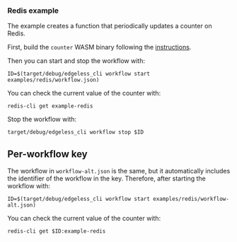 ### Redis example

The example creates a function that periodically updates a counter on Redis.

First, build the `counter` WASM binary following the [instructions](../../functions/README.md). 

Then you can start and stop the workflow with:

```shell
ID=$(target/debug/edgeless_cli workflow start examples/redis/workflow.json)
```

You can check the current value of the counter with:

```shell
redis-cli get example-redis
```

Stop the workflow with:

```shell
target/debug/edgeless_cli workflow stop $ID
```

## Per-workflow key

The workflow in `workflow-alt.json` is the same, but it automatically includes
the identifier of the workflow in the key.
Therefore, after starting the workflow with:

```shell
ID=$(target/debug/edgeless_cli workflow start examples/redis/workflow-alt.json)
```

You can check the current value of the counter with:

```shell
redis-cli get $ID:example-redis
```
